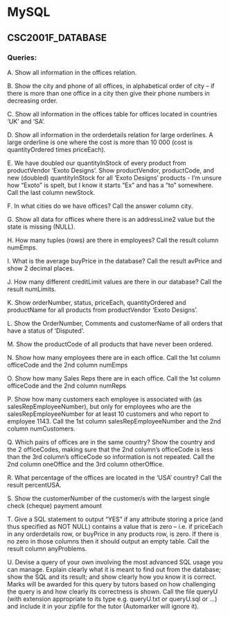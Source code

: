 # MySQL
## CSC2001F_DATABASE

### Queries:
A. Show all information in the offices relation.

B. Show the city and phone of all offices, in alphabetical order of city – if there is more than one office in a city then give their phone numbers in decreasing order.

C. Show all information in the offices table for offices located in countries ‘UK’ and ‘SA’.

D. Show all information in the orderdetails relation for large orderlines. A large orderline is one where the cost is more than 10 000 (cost is quantityOrdered times priceEach).

E. We have doubled our quantityInStock of every product from productVendor ‘Exoto Designs’. Show productVendor, productCode, and new (doubled) quantityInStock for all ‘Exoto Designs’ products - I’m unsure how “Exoto” is spelt, but I know it starts “Ex” and has a “to” somewhere. Call the last column newStock.

F. In what cities do we have offices? Call the answer column city.

G. Show all data for offices where there is an addressLine2 value but the state is missing (NULL).

H. How many tuples (rows) are there in employees? Call the result column numEmps.

I. What is the average buyPrice in the database? Call the result avPrice and show 2 decimal places.

J. How many different creditLimit values are there in our database? Call the result numLimits.

K. Show orderNumber, status, priceEach, quantityOrdered and productName for all products from
productVendor ‘Exoto Designs’.

L. Show the OrderNumber, Comments and customerName of all orders that have a status of ‘Disputed’.

M. Show the productCode of all products that have never been ordered.

N. Show how many employees there are in each office. Call the 1st column officeCode and the 2nd column numEmps

O. Show how many Sales Reps there are in each office. Call the 1st column officeCode and the 2nd column numReps

P. Show how many customers each employee is associated with (as salesRepEmployeeNumber), but only for employees who are the salesRepEmployeeNumber for at least 10 customers and who report to employee 1143. Call the 1st column salesRepEmployeeNumber and the 2nd column numCustomers.

Q. Which pairs of offices are in the same country? Show the country and the 2 officeCodes, making sure that the 2nd column’s officeCode is less than the 3rd column’s officeCode so information is not repeated. Call the 2nd column oneOffice and the 3rd column otherOffice.

R. What percentage of the offices are located in the ‘USA’ country? Call the result percentUSA.

S. Show the customerNumber of the customer/s with the largest single check (cheque) payment amount

T. Give a SQL statement to output “YES” if any attribute storing a price (and thus specified as NOT NULL) contains a value that is zero – i.e. if priceEach in any orderdetails row, or buyPrice in any products row, is zero. If there is no zero in those columns then it should output an empty table. Call the result column anyProblems.

U. Devise a query of your own involving the most advanced SQL usage you can manage. Explain clearly what it is meant to find out from the database; show the SQL and its result; and show clearly how you know it is correct. Marks will be awarded for this query by tutors based on how challenging the query is and how clearly its correctness is shown. Call the file queryU (with extension appropriate to its type e.g. queryU.txt or queryU.sql or …) and include it in your zipfile for the tutor (Automarker will ignore it).

